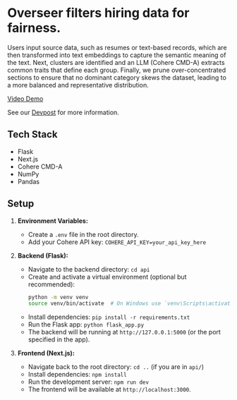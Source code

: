 # Overseer filters hiring data for fairness.

Users input source data, such as resumes or text-based records, which are then transformed into text embeddings to capture the semantic meaning of the text. Next, clusters are identified and an LLM (Cohere CMD-A) extracts common traits that define each group. Finally, we prune over-concentrated sections to ensure that no dominant category skews the dataset, leading to a more balanced and representative distribution.

[Video Demo](https://www.youtube.com/watch?v=KbkUdcb4VzA)

See our [Devpost](https://devpost.com/software/overseer-vn8fpc) for more information.

## Tech Stack

- Flask
- Next.js
- Cohere CMD-A
- NumPy
- Pandas

## Setup

1.  **Environment Variables:**

    - Create a `.env` file in the root directory.
    - Add your Cohere API key: `COHERE_API_KEY=your_api_key_here`

2.  **Backend (Flask):**

    - Navigate to the backend directory: `cd api`
    - Create and activate a virtual environment (optional but recommended):
      ```bash
      python -m venv venv
      source venv/bin/activate  # On Windows use `venv\Scripts\activate`
      ```
    - Install dependencies: `pip install -r requirements.txt`
    - Run the Flask app: `python flask_app.py`
    - The backend will be running at `http://127.0.0.1:5000` (or the port specified in the app).

3.  **Frontend (Next.js):**
    - Navigate back to the root directory: `cd ..` (if you are in `api/`)
    - Install dependencies: `npm install`
    - Run the development server: `npm run dev`
    - The frontend will be available at `http://localhost:3000`.
